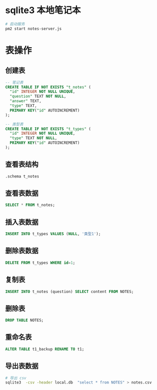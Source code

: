 # sqlite3 本地笔记本

```sh
# 启动服务
pm2 start notes-server.js
```

# 表操作

## 创建表

```sql
-- 笔记表
CREATE TABLE IF NOT EXISTS "t_notes" (
  "id" INTEGER NOT NULL UNIQUE,
  "question" TEXT NOT NULL,
  "answer" TEXT,
  "type" TEXT,
  PRIMARY KEY("id" AUTOINCREMENT)
);

-- 类型表
CREATE TABLE IF NOT EXISTS "t_types" (
  "id" INTEGER NOT NULL UNIQUE,
  "type" TEXT NOT NULL,
  PRIMARY KEY("id" AUTOINCREMENT)
);
```

## 查看表结构

```sh
.schema t_notes
```

## 查看表数据

```sql
SELECT * FROM t_notes;
```

## 插入表数据

```sql
INSERT INTO t_types VALUES (NULL, '类型1');
```

## 删除表数据

```sql
DELETE FROM t_types WHERE id=1;
```

## 复制表

```sql
INSERT INTO t_notes (question) SELECT content FROM NOTES;
```

## 删除表

```sql
DROP TABLE NOTES;
```

## 重命名表

```sql
ALTER TABLE t1_backup RENAME TO t1;
```

## 导出表数据

```sh
# 导出 csv
sqlite3  -csv -header local.db  "select * from NOTES" > notes.csv
```
